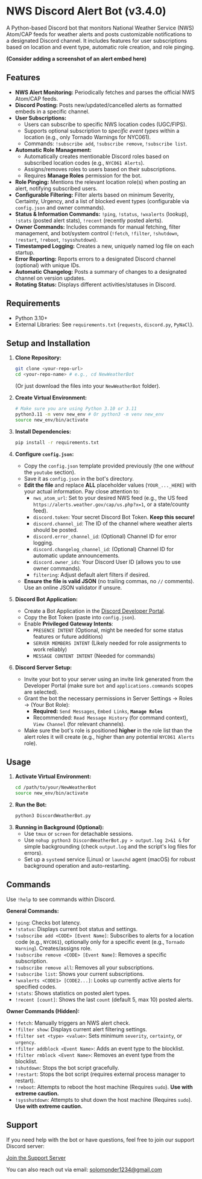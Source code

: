 # NWS Discord Alert Bot (v3.4.0)

A Python-based Discord bot that monitors National Weather Service (NWS) Atom/CAP feeds for weather alerts and posts customizable notifications to a designated Discord channel. It includes features for user subscriptions based on location and event type, automatic role creation, and role pinging.

**(Consider adding a screenshot of an alert embed here)**

## Features

* **NWS Alert Monitoring:** Periodically fetches and parses the official NWS Atom/CAP feeds.
* **Discord Posting:** Posts new/updated/cancelled alerts as formatted embeds in a specific channel.
* **User Subscriptions:**
    * Users can subscribe to specific NWS location codes (UGC/FIPS).
    * Supports optional subscription to *specific event types* within a location (e.g., only Tornado Warnings for NYC061).
    * Commands: `!subscribe add`, `!subscribe remove`, `!subscribe list`.
* **Automatic Role Management:**
    * Automatically creates mentionable Discord roles based on subscribed location codes (e.g., `NYC061 Alerts`).
    * Assigns/removes roles to users based on their subscriptions.
    * Requires **Manage Roles** permission for the bot.
* **Role Pinging:** Mentions the relevant location role(s) when posting an alert, notifying subscribed users.
* **Configurable Filtering:** Filter alerts based on minimum Severity, Certainty, Urgency, and a list of blocked event types (configurable via `config.json` and owner commands).
* **Status & Information Commands:** `!ping`, `!status`, `!wxalerts` (lookup), `!stats` (posted alert stats), `!recent` (recently posted alerts).
* **Owner Commands:** Includes commands for manual fetching, filter management, and bot/system control (`!fetch`, `!filter`, `!shutdown`, `!restart`, `!reboot`, `!sysshutdown`).
* **Timestamped Logging:** Creates a new, uniquely named log file on each startup.
* **Error Reporting:** Reports errors to a designated Discord channel (optional) with unique IDs.
* **Automatic Changelog:** Posts a summary of changes to a designated channel on version updates.
* **Rotating Status:** Displays different activities/statuses in Discord.

## Requirements

* Python 3.10+
* External Libraries: See `requirements.txt` (`requests`, `discord.py`, `PyNaCl`).

## Setup and Installation

1.  **Clone Repository:**
    ```bash
    git clone <your-repo-url>
    cd <your-repo-name> # e.g., cd NewWeatherBot
    ```
    (Or just download the files into your `NewWeatherBot` folder).

2.  **Create Virtual Environment:**
    ```bash
    # Make sure you are using Python 3.10 or 3.11
    python3.11 -m venv new_env # Or python3 -m venv new_env
    source new_env/bin/activate
    ```

3.  **Install Dependencies:**
    ```bash
    pip install -r requirements.txt
    ```

4.  **Configure `config.json`:**
    * Copy the `config.json` template provided previously (the one *without* the `youtube` section).
    * Save it as `config.json` in the bot's directory.
    * **Edit the file** and replace **ALL** placeholder values (`YOUR_..._HERE`) with your actual information. Pay close attention to:
        * `nws_atom_url`: Set to your desired NWS feed (e.g., the US feed `https://alerts.weather.gov/cap/us.php?x=1`, or a state/county feed).
        * `discord.token`: Your secret Discord Bot Token. **Keep this secure!**
        * `discord.channel_id`: The ID of the channel where weather alerts should be posted.
        * `discord.error_channel_id`: (Optional) Channel ID for error logging.
        * `discord.changelog_channel_id`: (Optional) Channel ID for automatic update announcements.
        * `discord.owner_ids`: Your Discord User ID (allows you to use owner commands).
        * `filtering`: Adjust default alert filters if desired.
    * **Ensure the file is valid JSON** (no trailing commas, no `//` comments). Use an online JSON validator if unsure.

5.  **Discord Bot Application:**
    * Create a Bot Application in the [Discord Developer Portal](https://discord.com/developers/applications).
    * Copy the Bot Token (paste into `config.json`).
    * Enable **Privileged Gateway Intents**:
        * `PRESENCE INTENT` (Optional, might be needed for some status features or future additions)
        * `SERVER MEMBERS INTENT` (Likely needed for role assignments to work reliably)
        * `MESSAGE CONTENT INTENT` (Needed for commands)

6.  **Discord Server Setup:**
    * Invite your bot to your server using an invite link generated from the Developer Portal (make sure `bot` and `applications.commands` scopes are selected).
    * Grant the bot the necessary permissions in Server Settings -> Roles -> (Your Bot Role):
        * **Required:** `Send Messages`, `Embed Links`, **`Manage Roles`**
        * Recommended: `Read Message History` (for command context), `View Channel` (for relevant channels).
    * Make sure the bot's role is positioned **higher** in the role list than the alert roles it will create (e.g., higher than any potential `NYC061 Alerts` role).

## Usage

1.  **Activate Virtual Environment:**
    ```bash
    cd /path/to/your/NewWeatherBot
    source new_env/bin/activate
    ```
2.  **Run the Bot:**
    ```bash
    python3 DiscordWeatherBot.py
    ```
3.  **Running in Background (Optional):**
    * Use `tmux` or `screen` for detachable sessions.
    * Use `nohup python3 DiscordWeatherBot.py > output.log 2>&1 &` for simple backgrounding (check `output.log` and the script's log files for errors).
    * Set up a `systemd` service (Linux) or `launchd` agent (macOS) for robust background operation and auto-restarting.

## Commands

Use `!help` to see commands within Discord.

**General Commands:**

* `!ping`: Checks bot latency.
* `!status`: Displays current bot status and settings.
* `!subscribe add <CODE> [Event Name]`: Subscribes to alerts for a location code (e.g., `NYC061`), optionally only for a specific event (e.g., `Tornado Warning`). Creates/assigns role.
* `!subscribe remove <CODE> [Event Name]`: Removes a specific subscription.
* `!subscribe remove all`: Removes all your subscriptions.
* `!subscribe list`: Shows your current subscriptions.
* `!wxalerts <CODE1> [CODE2...]`: Looks up currently active alerts for specified codes.
* `!stats`: Shows statistics on posted alert types.
* `!recent [count]`: Shows the last `count` (default 5, max 10) posted alerts.

**Owner Commands (Hidden):**

* `!fetch`: Manually triggers an NWS alert check.
* `!filter show`: Displays current alert filtering settings.
* `!filter set <type> <value>`: Sets minimum `severity`, `certainty`, or `urgency`.
* `!filter addblock <Event Name>`: Adds an event type to the blocklist.
* `!filter rmblock <Event Name>`: Removes an event type from the blocklist.
* `!shutdown`: Stops the bot script gracefully.
* `!restart`: Stops the bot script (requires external process manager to restart).
* `!reboot`: Attempts to reboot the host machine (Requires `sudo`). **Use with extreme caution.**
* `!sysshutdown`: Attempts to shut down the host machine (Requires `sudo`). **Use with extreme caution.**

## Support

If you need help with the bot or have questions, feel free to join our support Discord server:

[Join the Support Server](https://discord.gg/Fq5zBRv7np)

You can also reach out via email: solomonder1234@gmail.com
